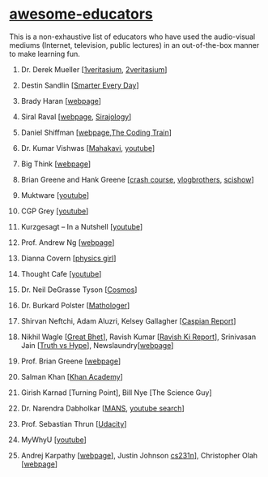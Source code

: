 # [awesome-educators](https://sourabhd.github.io/awesome-educators/)

This is a non-exhaustive list of educators who have used the audio-visual mediums (Internet, television, public lectures) in an out-of-the-box manner to make learning fun.  


1) Dr. Derek Mueller [[1veritasium](https://www.youtube.com/user/1veritasium), [2veritasium](https://www.youtube.com/user/2veritasium)]

2) Destin Sandlin [[Smarter Every Day](http://www.smartereveryday.com/)]

3) Brady Haran [[webpage](http://www.bradyharanblog.com/)]

4) Siral Raval [[webpage](http://www.sirajraval.com/), [Sirajology](https://www.youtube.com/channel/UCWN3xxRkmTPmbKwht9FuE5A)]

5) Daniel Shiffman [[webpage](http://shiffman.net/),[The Coding Train](http://thecodingtrain.com/)]

6) Dr. Kumar Vishwas [[Mahakavi](https://www.youtube.com/playlist?list=PL4gSUwMBf0L3rDaq2mlujbnrMSPDLiOlh), [youtube](
https://www.youtube.com/channel/UCaW6vCXrl7hEE7qbbxYEzww)]

7) Big Think [[webpage](http://bigthink.com/)]

8) Brian Greene and Hank Greene [[crash course](https://www.youtube.com/user/crashcourse), [vlogbrothers](https://www.youtube.com/user/vlogbrothers), [scishow](https://www.youtube.com/user/scishow)]

9) Muktware [[youtube](https://www.youtube.com/user/muktware)]

10) CGP Grey [[youtube](https://www.youtube.com/user/CGPGrey/videos)]

11) Kurzgesagt – In a Nutshell [[youtube](https://www.youtube.com/user/Kurzgesagt)]

12) Prof. Andrew Ng [[webpage](http://www.andrewng.org/)]

13) Dianna Covern [[physics girl](https://www.youtube.com/user/physicswoman/)]

14) Thought Cafe [[youtube](https://www.youtube.com/user/ThoughtBubbler)]

15) Dr. Neil DeGrasse Tyson [[Cosmos](http://www.dailymotion.com/playlist/x3o759_UtsavTvSeries_cosmos-a-spacetime-odyssey-season-1/1#video=x3mp02p)]

16) Dr. Burkard Polster [[Mathologer](https://www.youtube.com/channel/UC1_uAIS3r8Vu6JjXWvastJg/featured)]

17) Shirvan Neftchi, Adam Aluzri, Kelsey Gallagher [[Caspian Report](http://caspianreport.info/)]

18) Nikhil Wagle [[Great Bhet](https://www.youtube.com/playlist?list=PL4xVXSEaI9q_TWtpsqvpxnfyVuAidDvvp)], Ravish Kumar [[Ravish Ki Report](https://khabar.ndtv.com/videos/show/prime-time)], Srinivasan Jain [[Truth vs Hype](http://www.ndtv.com/video/list/shows/truth-vs-hype)], Newslaundry[[webpage](https://www.newslaundry.com/)]

19) Prof. Brian Greene [[webpage](http://www.briangreene.org/)]

20) Salman Khan [[Khan Academy](https://www.khanacademy.org/)]

21) Girish Karnad [Turning Point], Bill Nye [The Science Guy]

22) Dr. Narendra Dabholkar [[MANS](https://www.youtube.com/channel/UCKodSJyTwhEj8XDaS3TxMvw), [youtube search](https://www.youtube.com/results?search_query=dr+dabholkar)]

23) Prof. Sebastian Thrun [[Udacity](https://in.udacity.com/)]

24) MyWhyU [[youtube](https://www.youtube.com/user/MyWhyU)]

25) Andrej Karpathy [[webpage](http://karpathy.github.io/)], Justin Johnson [cs231n](http://cs231n.stanford.edu/2016/
)], Christopher Olah [[webpage](http://colah.github.io/)]
